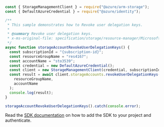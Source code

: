 ```javascript
const { StorageManagementClient } = require("@azure/arm-storage");
const { DefaultAzureCredential } = require("@azure/identity");

/**
 * This sample demonstrates how to Revoke user delegation keys.
 *
 * @summary Revoke user delegation keys.
 * x-ms-original-file: specification/storage/resource-manager/Microsoft.Storage/stable/2021-09-01/examples/StorageAccountRevokeUserDelegationKeys.json
 */
async function storageAccountRevokeUserDelegationKeys() {
  const subscriptionId = "{subscription-id}";
  const resourceGroupName = "res4167";
  const accountName = "sto3539";
  const credential = new DefaultAzureCredential();
  const client = new StorageManagementClient(credential, subscriptionId);
  const result = await client.storageAccounts.revokeUserDelegationKeys(
    resourceGroupName,
    accountName
  );
  console.log(result);
}

storageAccountRevokeUserDelegationKeys().catch(console.error);
```

Read the [SDK documentation](https://github.com/Azure/azure-sdk-for-js/blob/%40azure%2Farm-storage_17.2.0/sdk/storage/arm-storage/README.md) on how to add the SDK to your project and authenticate.
